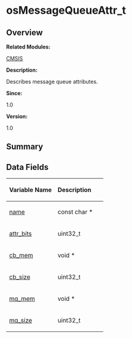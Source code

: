# osMessageQueueAttr\_t<a name="ZH-CN_TOPIC_0000001054796543"></a>

## **Overview**<a name="section2126531625191910"></a>

**Related Modules:**

[CMSIS](zh-cn_topic_0000001055075063.md)

**Description:**

Describes message queue attributes. 

**Since:**

1.0

**Version:**

1.0

## **Summary**<a name="section1914608790191910"></a>

## Data Fields<a name="pub-attribs"></a>

<a name="table576388779191910"></a>
<table><thead align="left"><tr id="row47247370191910"><th class="cellrowborder" valign="top" width="50%" id="mcps1.1.3.1.1"><p id="p740145984191910"><a name="p740145984191910"></a><a name="p740145984191910"></a>Variable Name</p>
</th>
<th class="cellrowborder" valign="top" width="50%" id="mcps1.1.3.1.2"><p id="p1328446367191910"><a name="p1328446367191910"></a><a name="p1328446367191910"></a>Description</p>
</th>
</tr>
</thead>
<tbody><tr id="row606144795191910"><td class="cellrowborder" valign="top" width="50%" headers="mcps1.1.3.1.1 "><p id="p1451074841191910"><a name="p1451074841191910"></a><a name="p1451074841191910"></a><a href="zh-cn_topic_0000001055075063.md#ga7a0ddc31f97f8d8e5d9f880f5d03768b">name</a></p>
</td>
<td class="cellrowborder" valign="top" width="50%" headers="mcps1.1.3.1.2 "><p id="p714822903191910"><a name="p714822903191910"></a><a name="p714822903191910"></a>const char *&nbsp;</p>
</td>
</tr>
<tr id="row726081833191910"><td class="cellrowborder" valign="top" width="50%" headers="mcps1.1.3.1.1 "><p id="p1639047374191910"><a name="p1639047374191910"></a><a name="p1639047374191910"></a><a href="zh-cn_topic_0000001055075063.md#ga89d1d6bc8c5926f764c0c915f7fc04e5">attr_bits</a></p>
</td>
<td class="cellrowborder" valign="top" width="50%" headers="mcps1.1.3.1.2 "><p id="p348520115191910"><a name="p348520115191910"></a><a name="p348520115191910"></a>uint32_t&nbsp;</p>
</td>
</tr>
<tr id="row1740664301191910"><td class="cellrowborder" valign="top" width="50%" headers="mcps1.1.3.1.1 "><p id="p1082042150191910"><a name="p1082042150191910"></a><a name="p1082042150191910"></a><a href="zh-cn_topic_0000001055075063.md#gad3452e2c35fbdccbedfc88781ad16059">cb_mem</a></p>
</td>
<td class="cellrowborder" valign="top" width="50%" headers="mcps1.1.3.1.2 "><p id="p497515057191910"><a name="p497515057191910"></a><a name="p497515057191910"></a>void *&nbsp;</p>
</td>
</tr>
<tr id="row605738878191910"><td class="cellrowborder" valign="top" width="50%" headers="mcps1.1.3.1.1 "><p id="p132519277191910"><a name="p132519277191910"></a><a name="p132519277191910"></a><a href="zh-cn_topic_0000001055075063.md#gaf027a158b586c5064006bba6f965b8fa">cb_size</a></p>
</td>
<td class="cellrowborder" valign="top" width="50%" headers="mcps1.1.3.1.2 "><p id="p1357110592191910"><a name="p1357110592191910"></a><a name="p1357110592191910"></a>uint32_t&nbsp;</p>
</td>
</tr>
<tr id="row1047279412191910"><td class="cellrowborder" valign="top" width="50%" headers="mcps1.1.3.1.1 "><p id="p1486298084191910"><a name="p1486298084191910"></a><a name="p1486298084191910"></a><a href="zh-cn_topic_0000001055075063.md#gaf1492738958bf4a44c90d96a08d34a57">mq_mem</a></p>
</td>
<td class="cellrowborder" valign="top" width="50%" headers="mcps1.1.3.1.2 "><p id="p1841367000191910"><a name="p1841367000191910"></a><a name="p1841367000191910"></a>void *&nbsp;</p>
</td>
</tr>
<tr id="row1620133427191910"><td class="cellrowborder" valign="top" width="50%" headers="mcps1.1.3.1.1 "><p id="p1124702067191910"><a name="p1124702067191910"></a><a name="p1124702067191910"></a><a href="zh-cn_topic_0000001055075063.md#gadec49e7e57147aed14e83bd99cf2c6d7">mq_size</a></p>
</td>
<td class="cellrowborder" valign="top" width="50%" headers="mcps1.1.3.1.2 "><p id="p512876368191910"><a name="p512876368191910"></a><a name="p512876368191910"></a>uint32_t&nbsp;</p>
</td>
</tr>
</tbody>
</table>


